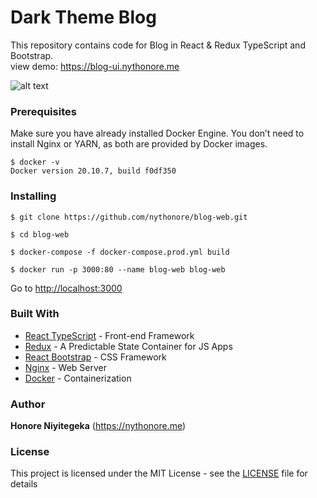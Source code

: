 # Dark Theme Blog

This repository contains code for Blog in React & Redux TypeScript and Bootstrap.\
view demo: https://blog-ui.nythonore.me

![alt text](https://res.cloudinary.com/elab/image/upload/v1650554141/nythonore/works/ofmpdglicazighov2k8o.png)

### Prerequisites

Make sure you have already installed Docker Engine. You don’t need to install Nginx or YARN, as both are provided by Docker images.

```
$ docker -v
Docker version 20.10.7, build f0df350
```

### Installing

```
$ git clone https://github.com/nythonore/blog-web.git
```

```
$ cd blog-web
```

```
$ docker-compose -f docker-compose.prod.yml build
```

```
$ docker run -p 3000:80 --name blog-web blog-web
```

Go to [http://localhost:3000](http://localhost:3000)

### Built With

- [React TypeScript](https://www.typescriptlang.org/) - Front-end Framework
- [Redux](https://redux.js.org/) - A Predictable State Container for JS Apps
- [React Bootstrap](https://react-bootstrap.github.io/) - CSS Framework
- [Nginx](https://nginx.org/en/) - Web Server
- [Docker](https://www.docker.com/) - Containerization

### Author

**Honore Niyitegeka** (https://nythonore.me)

### License

This project is licensed under the MIT License - see the [LICENSE](LICENSE) file for details
